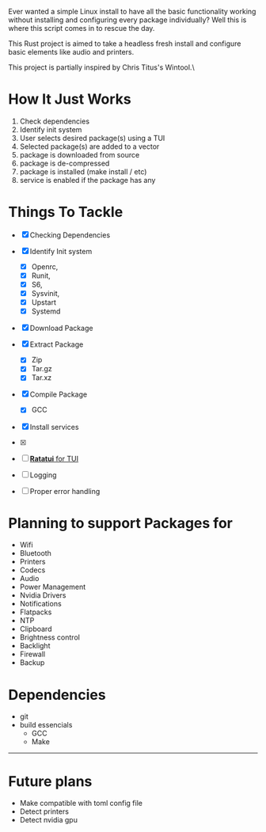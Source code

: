 Ever wanted a simple Linux install to have all the basic functionality working without installing and configuring every package individually? Well this is where this script comes in to rescue the day.

This Rust project is aimed to take a headless fresh install and configure basic elements like audio and printers.

This project is partially inspired by Chris Titus's Wintool.\




# How It Just Works
1. Check dependencies
1. Identify init system
1. User selects desired package(s) using a TUI
2. Selected package(s) are added to a vector
3. package is downloaded from source
4. package is de-compressed
5. package is installed (make install / etc)
6. service is enabled if the package has any


# Things To Tackle
- [x] Checking Dependencies
- [x] Identify Init system
	- [x] Openrc,
    - [x] Runit,
    - [x] S6,
    - [x] Sysvinit,
    - [x] Upstart
    - [x] Systemd
- [x] Download Package
- [x] Extract Package
	- [x] Zip
	- [x] Tar.gz
	- [x] Tar.xz
- [x] Compile Package
	- [x] GCC
- [x] Install services
- [x] 
- [ ] [**Ratatui** for TUI](https://ratatui.rs/introduction/)
- [ ] Logging
- [ ] Proper error handling


# Planning to support Packages for 
- Wifi
- Bluetooth
- Printers
- Codecs
- Audio
- Power Management
- Nvidia Drivers
- Notifications
- Flatpacks
- NTP
- Clipboard
- Brightness control
- Backlight
- Firewall
- Backup


# Dependencies
- git
- build essencials
	- GCC
	- Make




---
# Future plans
- Make compatible with toml config file
- Detect printers
- Detect nvidia gpu
